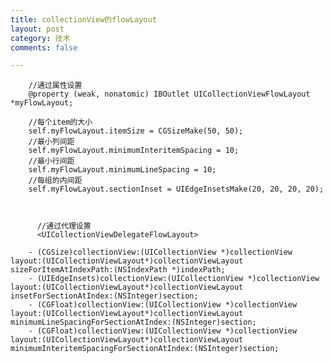 ```yaml
--- 
title: collectionView的flowLayout
layout: post
category: 技术
comments: false

---
```



		//通过属性设置
		@property (weak, nonatomic) IBOutlet UICollectionViewFlowLayout *myFlowLayout;
	
	 	//每个item的大小
	    self.myFlowLayout.itemSize = CGSizeMake(50, 50);
	    //最小列间距
	    self.myFlowLayout.minimumInteritemSpacing = 10;
	    //最小行间距
	    self.myFlowLayout.minimumLineSpacing = 10;
	    //每组的内间距
	    self.myFlowLayout.sectionInset = UIEdgeInsetsMake(20, 20, 20, 20);
	    
	    
	    
		  //通过代理设置
		  <UICollectionViewDelegateFlowLayout>
		  
	    - (CGSize)collectionView:(UICollectionView *)collectionView layout:(UICollectionViewLayout*)collectionViewLayout sizeForItemAtIndexPath:(NSIndexPath *)indexPath;
		- (UIEdgeInsets)collectionView:(UICollectionView *)collectionView layout:(UICollectionViewLayout*)collectionViewLayout insetForSectionAtIndex:(NSInteger)section;
		- (CGFloat)collectionView:(UICollectionView *)collectionView layout:(UICollectionViewLayout*)collectionViewLayout minimumLineSpacingForSectionAtIndex:(NSInteger)section;
		- (CGFloat)collectionView:(UICollectionView *)collectionView layout:(UICollectionViewLayout*)collectionViewLayout minimumInteritemSpacingForSectionAtIndex:(NSInteger)section;

